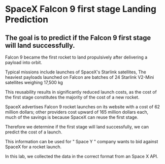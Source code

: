 # SpaceX Falcon 9 first stage Landing Prediction

## The goal is to predict if the Falcon 9 first stage will land successfully. 

Falcon 9 became the first rocket to land propulsively after delivering a payload into orbit.

Typical missions include launches of SpaceX's Starlink satellites, The heaviest payloads launched on Falcon are batches of 24 Starlink V2-Mini satellites weighing 17,500 kg 

This reusability results in significantly reduced launch costs, as the cost of the first stage constitutes the majority of the cost of a new rocket.

SpaceX advertises Falcon 9 rocket launches on its website with a cost of 62 million dollars; other providers cost upward of 165 million dollars each, much of the savings is because SpaceX can reuse the first stage.

Therefore we determine if the first stage will land successfully, we can predict the cost of a launch.

This information can be used for " Space Y " company wants to bid against SpaceX for a rocket launch. 

In this lab, we collected the data in the correct format from an Space X API.

